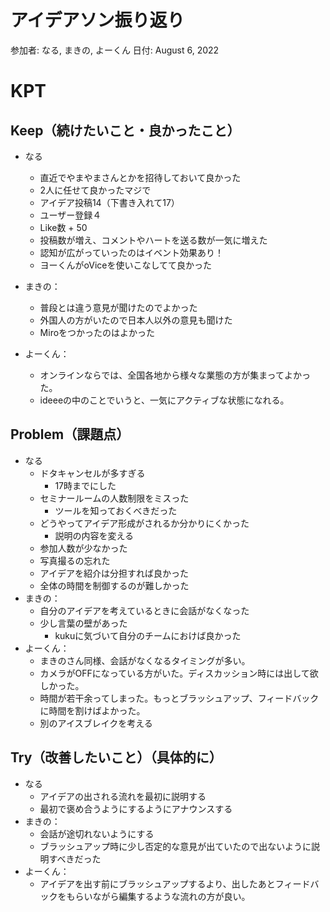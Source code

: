 # アイデアソン振り返り

参加者: なる, まきの, よーくん
日付: August 6, 2022

# KPT

## Keep（続けたいこと・良かったこと）

- なる
    - 直近でやまやまさんとかを招待しておいて良かった
    - 2人に任せて良かったマジで
    - アイデア投稿14（下書き入れて17）
    - ユーザー登録４
    - Like数 + 50
    - 投稿数が増え、コメントやハートを送る数が一気に増えた
    - 認知が広がっていったのはイベント効果あり！
    - ヨーくんがoViceを使いこなしてて良かった

- まきの：
    - 普段とは違う意見が聞けたのでよかった
    - 外国人の方がいたので日本人以外の意見も聞けた
    - Miroをつかったのはよかった
- よーくん：
    - オンラインならでは、全国各地から様々な業態の方が集まってよかった。
    - ideeeの中のことでいうと、一気にアクティブな状態になれる。

## Problem（課題点）

- なる
    - ドタキャンセルが多すぎる
        - 17時までにした
    - セミナールームの人数制限をミスった
        - ツールを知っておくべきだった
    - どうやってアイデア形成がされるか分かりにくかった
        - 説明の内容を変える
    - 参加人数が少なかった
    - 写真撮るの忘れた
    - アイデアを紹介は分担すれば良かった
    - 全体の時間を制御するのが難しかった
- まきの：
    - 自分のアイデアを考えているときに会話がなくなった
    - 少し言葉の壁があった
        - kukuに気づいて自分のチームにおけば良かった
- よーくん：
    - まきのさん同様、会話がなくなるタイミングが多い。
    - カメラがOFFになっている方がいた。ディスカッション時には出して欲しかった。
    - 時間が若干余ってしまった。もっとブラッシュアップ、フィードバックに時間を割けばよかった。
    - 別のアイスブレイクを考える

## Try（改善したいこと）（具体的に）

- なる
    - アイデアの出される流れを最初に説明する
    - 最初で褒め合うようにするようにアナウンスする
- まきの：
    - 会話が途切れないようにする
    - ブラッシュアップ時に少し否定的な意見が出ていたので出ないように説明すべきだった
- よーくん：
    - アイデアを出す前にブラッシュアップするより、出したあとフィードバックをもらいながら編集するような流れの方が良い。